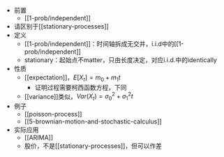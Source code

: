 - 前置
  - [[1-prob/independent]]
- 请区别于[[stationary-processes]]
- 定义
  - [[1-prob/independent]]：时间轴拆成无交并，i.i.d中的[[1-prob/independent]]
  - stationary：起始点不matter，只由长度决定，对应i.i.d.中的identically
- 性质
  - [[expectation]]，$E[X_t]=m_0+m_1 t$
    - 证明过程需要柯西函数方程，下同
  - [[variance]]类似，$Var(X_t)=\sigma_0^2+\sigma_1^2t$
- 例子
  - [[poisson-process]]
  - [[5-brownian-motion-and-stochastic-calculus]]
- 实际应用
  - [[ARIMA]]
  - 股价，不是[[stationary-processes]]，但可以作差